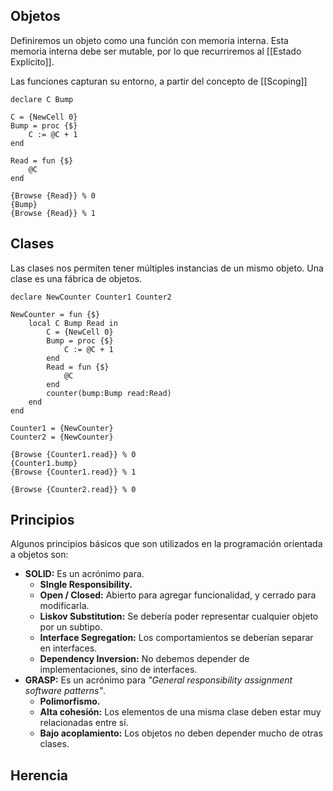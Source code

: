 ## Objetos

Definiremos un objeto como una función con memoria interna. Esta memoria interna debe ser mutable, por lo que recurriremos al [[Estado Explícito]].

Las funciones capturan su entorno, a partir del concepto de [[Scoping]]

```Oz
declare C Bump

C = {NewCell 0}
Bump = proc {$}
	C := @C + 1
end

Read = fun {$}
	@C
end
	
{Browse {Read}} % 0
{Bump}
{Browse {Read}} % 1
```

## Clases

Las clases nos permiten tener múltiples instancias de un mismo objeto. Una clase es una fábrica de objetos.

```Oz
declare NewCounter Counter1 Counter2

NewCounter = fun {$}
	local C Bump Read in
		C = {NewCell 0}
		Bump = proc {$}
			C := @C + 1
		end
		Read = fun {$}
			@C
		end
		counter(bump:Bump read:Read)
	end
end

Counter1 = {NewCounter}
Counter2 = {NewCounter}

{Browse {Counter1.read}} % 0
{Counter1.bump}
{Browse {Counter1.read}} % 1

{Browse {Counter2.read}} % 0
```

## Principios

Algunos principios básicos que son utilizados en la programación orientada a objetos son:

- **SOLID:** Es un acrónimo para.
	- **SIngle Responsibility.**
	- **Open / Closed:** Abierto para agregar funcionalidad, y cerrado para modificarla.
	- **Liskov Substitution:** Se debería poder representar cualquier objeto por un subtipo.
	- **Interface Segregation:** Los comportamientos se deberían separar en interfaces.
	- **Dependency Inversion:** No debemos depender de implementaciones, sino de interfaces.
- **GRASP:** Es un acrónimo para *"General responsibility assignment software patterns"*.
	- **Polimorfismo.**
	- **Alta cohesión:** Los elementos de una misma clase deben estar muy relacionadas entre sí.
	- **Bajo acoplamiento:** Los objetos no deben depender mucho de otras clases.

## Herencia
